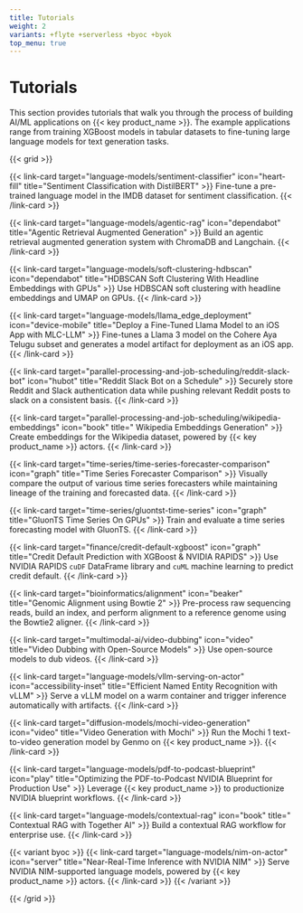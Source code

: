```yaml
---
title: Tutorials
weight: 2
variants: +flyte +serverless +byoc +byok
top_menu: true
---
```


# Tutorials

This section provides tutorials that walk you through the process of building AI/ML applications on {{< key product_name >}}.
The example applications range from training XGBoost models in tabular datasets to fine-tuning large language models for text generation tasks.

{{< grid >}}

{{< link-card target="language-models/sentiment-classifier" icon="heart-fill" title="Sentiment Classification with DistilBERT" >}}
Fine-tune a pre-trained language model in the IMDB dataset for sentiment classification.
{{< /link-card >}}

{{< link-card target="language-models/agentic-rag" icon="dependabot" title="Agentic Retrieval Augmented Generation" >}}
Build an agentic retrieval augmented generation system with ChromaDB and Langchain.
{{< /link-card >}}

{{< link-card target="language-models/soft-clustering-hdbscan" icon="dependabot" title="HDBSCAN Soft Clustering With Headline Embeddings with GPUs" >}}
Use HDBSCAN soft clustering with headline embeddings and UMAP on GPUs.
{{< /link-card >}}

{{< link-card target="language-models/llama_edge_deployment" icon="device-mobile" title="Deploy a Fine-Tuned Llama Model to an iOS App with MLC-LLM" >}}
Fine-tunes a Llama 3 model on the Cohere Aya Telugu subset and generates a model artifact for deployment as an iOS app.
{{< /link-card >}}

{{< link-card target="parallel-processing-and-job-scheduling/reddit-slack-bot" icon="hubot" title="Reddit Slack Bot on a Schedule" >}}
Securely store Reddit and Slack authentication data while pushing relevant Reddit posts to slack on a consistent basis.
{{< /link-card >}}

{{< link-card target="parallel-processing-and-job-scheduling/wikipedia-embeddings" icon="book" title=" Wikipedia Embeddings Generation" >}}
Create embeddings for the Wikipedia dataset, powered by {{< key product_name >}} actors.
{{< /link-card >}}

{{< link-card target="time-series/time-series-forecaster-comparison" icon="graph" title="Time Series Forecaster Comparison" >}}
Visually compare the output of various time series forecasters while
maintaining lineage of the training and forecasted data.
{{< /link-card >}}

{{< link-card target="time-series/gluontst-time-series" icon="graph" title="GluonTS Time Series On GPUs" >}}
Train and evaluate a time series forecasting model with GluonTS.
{{< /link-card >}}

{{< link-card target="finance/credit-default-xgboost" icon="graph" title="Credit Default Prediction with XGBoost & NVIDIA RAPIDS" >}}
Use NVIDIA RAPIDS `cuDF` DataFrame library and `cuML` machine learning to predict credit default.
{{< /link-card >}}

{{< link-card target="bioinformatics/alignment" icon="beaker" title="Genomic Alignment using Bowtie 2" >}}
Pre-process raw sequencing reads, build an index, and perform alignment to a reference genome using the Bowtie2 aligner.
{{< /link-card >}}

{{< link-card target="multimodal-ai/video-dubbing" icon="video" title="Video Dubbing with Open-Source Models" >}}
Use open-source models to dub videos.
{{< /link-card >}}

{{< link-card target="language-models/vllm-serving-on-actor" icon="accessibility-inset" title="Efficient Named Entity Recognition with vLLM" >}}
Serve a vLLM model on a warm container and trigger inference automatically with artifacts.
{{< /link-card >}}

{{< link-card target="diffusion-models/mochi-video-generation" icon="video" title="Video Generation with Mochi" >}}
Run the Mochi 1 text-to-video generation model by Genmo on {{< key product_name >}}.
{{< /link-card >}}

{{< link-card target="language-models/pdf-to-podcast-blueprint" icon="play" title="Optimizing the PDF-to-Podcast NVIDIA Blueprint for Production Use" >}}
Leverage {{< key product_name >}} to productionize NVIDIA blueprint workflows.
{{< /link-card >}}

{{< link-card target="language-models/contextual-rag" icon="book" title=" Contextual RAG with Together AI" >}}
Build a contextual RAG workflow for enterprise use.
{{< /link-card >}}

{{< variant byoc >}}
{{< link-card target="language-models/nim-on-actor" icon="server" title="Near-Real-Time Inference with NVIDIA NIM" >}}
Serve NVIDIA NIM-supported language models, powered by {{< key product_name >}} actors.
{{< /link-card >}}
{{< /variant >}}

{{< /grid >}}

